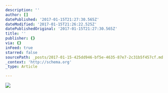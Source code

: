 ```yaml
---
description: ''
author: []
datePublished: '2017-01-15T21:27:30.565Z'
dateModified: '2017-01-15T21:26:22.525Z'
datePublishedOriginal: '2017-01-15T21:27:30.565Z'
title: ''
publisher: {}
via: {}
inFeed: true
starred: false
sourcePath: _posts/2017-01-15-425dd946-bf5e-4635-87e7-2c31b5f457cf.md
_context: 'http://schema.org'
_type: Article

---
```

![](https://the-grid-user-content.s3-us-west-2.amazonaws.com/78a07f57-11f4-4e70-862b-bf80192b95a7.png)